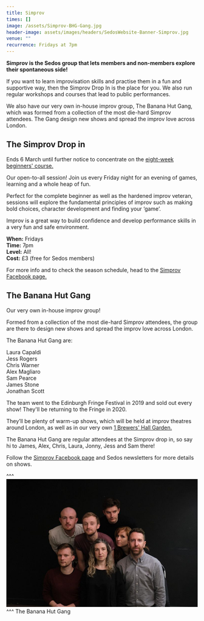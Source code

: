 ```yaml
---
title: Simprov
times: []
image: /assets/Simprov-BHG-Gang.jpg
header-image: assets/images/headers/SedosWebsite-Banner-Simprov.jpg
venue: ""
recurrence: Fridays at 7pm
---
```

**Simprov is the Sedos group that lets members and non-members explore their spontaneous side!**

If you want to learn improvisation skills and practise them in a fun and supportive way, then the Simprov Drop In is the place for you. We also run regular workshops and courses that lead to public performances.

We also have our very own in-house improv group, The Banana Hut Gang, which was formed from a collection of the most die-hard Simprov attendees. The Gang design new shows and spread the improv love across London.

## **The Simprov Drop in**

Ends 6 March until further notice to concentrate on the [eight-week beginners' course.](/events/improv-for-beginners-8-week-course-with-performance)

Our open-to-all session! Join us every Friday night for an evening of games, learning and a whole heap of fun.

Perfect for the complete beginner as well as the hardened improv veteran, sessions will explore the fundamental principles of improv such as making bold choices, character development and finding your ‘game’.

Improv is a great way to build confidence and develop performance skills in a very fun and safe environment.

**When:** Fridays\
**Time:** 7pm\
**Level:** All!\
**Cost:** £3 (free for Sedos members)

For more info and to check the season schedule, head to the [Simprov Facebook page.](https://www.facebook.com/groups/176792046058352/)

## **The Banana Hut Gang**

Our very own in-house improv group!

Formed from a collection of the most die-hard Simprov attendees, the group are there to design new shows and spread the improv love across London.

The Banana Hut Gang are:

Laura Capaldi\
Jess Rogers\
Chris Warner\
Alex Magliaro\
Sam Pearce\
James Stone\
Jonathan Scott

The team went to the Edinburgh Fringe Festival in 2019 and sold out every show! They'll be returning to the Fringe in 2020.

They’ll be plenty of warm-up shows, which will be held at improv theatres around London, as well as in our very own [1 Brewers' Hall Garden.](/venues/bhg) 

The Banana Hut Gang are regular attendees at the Simprov drop in, so say hi to James, Alex, Chris, Laura, Jonny, Jess and Sam there!

Follow the [Simprov Facebook page](https://www.facebook.com/groups/176792046058352/) and Sedos newsletters for more details on shows.

^^^ ![](/assets/Simprov-BHG-Gang.jpg)
^^^ The Banana Hut Gang